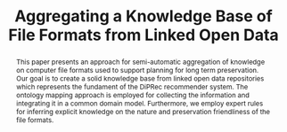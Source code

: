 ---
abstract: This paper presents an approach for semi-automatic aggregation of knowledge
  on computer file formats used to support planning for long term preservation. Our
  goal is to create a solid knowledge base from linked open data repositories which
  represents the fundament of the DiPRec recommender system. The ontology mapping
  approach is employed for collecting the information and integrating it in a common
  domain model. Furthermore, we employ expert rules for inferring explicit knowledge
  on the nature and preservation friendliness of the file formats.
creators:
- Roman Graf
- Sergiu Gordea
date: null
document_url: https://services.phaidra.univie.ac.at/api/object/o:293868/download
grand_parent: iPRES
institutions: []
keywords:
- ischool
- toronto
- canada
- linked data
- data repositories
- digital preservation
landing_page_url: https://phaidra.univie.ac.at/o:293868
language: eng
layout: publication
license: CC BY-NC-SA 3.0 AT
notes_url: null
parent: iPRES 2012
publication_type: poster
size: 730430
slides_url: null
source_name: iPRES
stream_url: null
title: Aggregating a Knowledge Base of File Formats from Linked Open Data
year: 2012
---